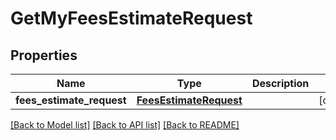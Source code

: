 # GetMyFeesEstimateRequest

## Properties
Name | Type | Description | Notes
------------ | ------------- | ------------- | -------------
**fees_estimate_request** | [**FeesEstimateRequest**](FeesEstimateRequest.md) |  | [optional] 

[[Back to Model list]](../README.md#documentation-for-models) [[Back to API list]](../README.md#documentation-for-api-endpoints) [[Back to README]](../README.md)

